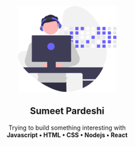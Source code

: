 <p align="center">
  <a href="https://www.linkedin.com/in/sumeetpardeshi/">
    <img src="developer.svg" height="200vh" alt="Sumeet">
  </a>
</p>

<h2 align="center">Sumeet Pardeshi</h3>

<p align="center">
  Trying to build something interesting with 
  <br>
   <strong> Javascript • HTML • CSS • Nodejs • React </strong>
  </p>



<!---
sumeetpardeshi/sumeetpardeshi is a ✨ special ✨ repository because its `README.md` (this file) appears on your GitHub profile.
You can click the Preview link to take a look at your changes.
--->

